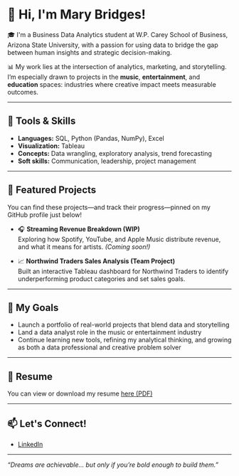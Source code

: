 # 👋 Hi, I'm Mary Bridges!

🎓 I'm a Business Data Analytics student at W.P. Carey School of Business, Arizona State University, with a passion for using data to bridge the gap between human insights and strategic decision-making.

📊 My work lies at the intersection of analytics, marketing, and storytelling. I’m especially drawn to projects in the **music**, **entertainment**, and **education** spaces: industries where creative impact meets measurable outcomes.

---

## 🔧 Tools & Skills
- **Languages:** SQL, Python (Pandas, NumPy), Excel
- **Visualization:** Tableau
- **Concepts:** Data wrangling, exploratory analysis, trend forecasting
- **Soft skills:** Communication, leadership, project management

---

## 📁 Featured Projects
You can find these projects—and track their progress—pinned on my GitHub profile just below!
- 🎧 **Streaming Revenue Breakdown (WIP)**  
  Exploring how Spotify, YouTube, and Apple Music distribute revenue, and what it means for artists. *(Coming soon!)*

- 📈 **Northwind Traders Sales Analysis (Team Project)**  
  Built an interactive Tableau dashboard for Northwind Traders to identify underperforming product categories and set sales goals.

---

## 🎯 My Goals
- Launch a portfolio of real-world projects that blend data and storytelling
- Land a data analyst role in the music or entertainment industry
- Continue learning new tools, refining my analytical thinking, and growing as both a data professional and creative problem solver

---

## 📄 Resume
You can view or download my resume [here (PDF)](Summer25Resume.pdf)

--- 

## 📫 Let's Connect!
- [LinkedIn](https://www.linkedin.com/in/maryebridges0/)

---

*“Dreams are achievable... but only if you’re bold enough to build them.”*
